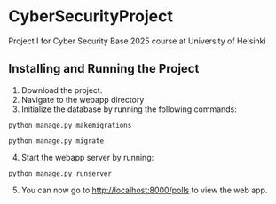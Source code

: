 # CyberSecurityProject
Project I for Cyber Security Base 2025 course at University of Helsinki


## Installing and Running the Project
1. Download the project.
2. Navigate to the webapp directory
3. Initialize the database by running the following commands:
   
  `python manage.py makemigrations`

  `python manage.py migrate`
  
4. Start the webapp server by running:

`python manage.py runserver`

5. You can now go to [http://localhost:8000/polls](http://localhost:8000/polls) to view the web app.
